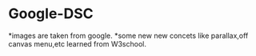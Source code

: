 # Google-DSC
*images are taken from google.
*some new new concets like parallax,off canvas menu,etc learned from W3school.
